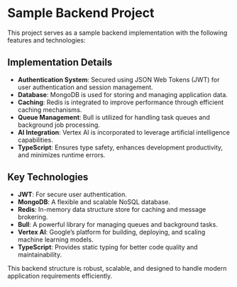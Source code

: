 # Sample Backend Project

This project serves as a sample backend implementation with the following features and technologies:

## Implementation Details

- **Authentication System**: Secured using JSON Web Tokens (JWT) for user authentication and session management.
- **Database**: MongoDB is used for storing and managing application data.
- **Caching**: Redis is integrated to improve performance through efficient caching mechanisms.
- **Queue Management**: Bull is utilized for handling task queues and background job processing.
- **AI Integration**: Vertex AI is incorporated to leverage artificial intelligence capabilities.
- **TypeScript**: Ensures type safety, enhances development productivity, and minimizes runtime errors.

## Key Technologies

- **JWT**: For secure user authentication.
- **MongoDB**: A flexible and scalable NoSQL database.
- **Redis**: In-memory data structure store for caching and message brokering.
- **Bull**: A powerful library for managing queues and background tasks.
- **Vertex AI**: Google’s platform for building, deploying, and scaling machine learning models.
- **TypeScript**: Provides static typing for better code quality and maintainability.

This backend structure is robust, scalable, and designed to handle modern application requirements efficiently.
